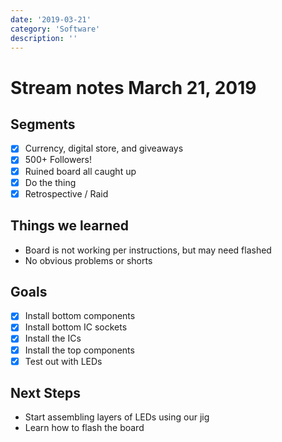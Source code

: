 ```yaml
---
date: '2019-03-21'
category: 'Software'
description: ''
---
```


# Stream notes March 21, 2019

## Segments

- [x] Currency, digital store, and giveaways
- [x] 500+ Followers!
- [x] Ruined board all caught up
- [x] Do the thing
- [x] Retrospective / Raid

## Things we learned

- Board is not working per instructions, but may need flashed
- No obvious problems or shorts

## Goals

- [x] Install bottom components
- [x] Install bottom IC sockets
- [x] Install the ICs
- [x] Install the top components
- [x] Test out with LEDs

## Next Steps

- Start assembling layers of LEDs using our jig
- Learn how to flash the board
